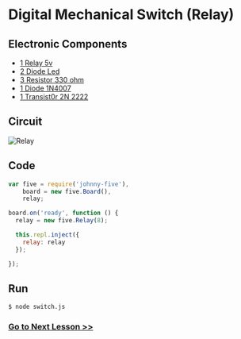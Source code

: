 # Digital Mechanical Switch (Relay)

## Electronic Components

- [1 Relay 5v ](https://en.wikipedia.org/wiki/Relay)
- [2 Diode Led](https://en.wikipedia.org/wiki/Light-emitting_diode)
- [3 Resistor 330 ohm](https://en.wikipedia.org/wiki/Resistor)
- [1 Diode 1N4007](https://en.wikipedia.org/wiki/1N4001_and_1N5400_series_diodes)
- [1 Transist0r 2N 2222](https://en.wikipedia.org/wiki/2N2222)

## Circuit

![Relay](http://i.imgur.com/gGBGcEM.png)

## Code

``` js
var five = require('johnny-five'),
    board = new five.Board(),
    relay;

board.on('ready', function () {
  relay = new five.Relay(8);

  this.repl.inject({
    relay: relay
  });

});
```

## Run

```
$ node switch.js
```

### [Go to Next Lesson >>](../joystick/)
